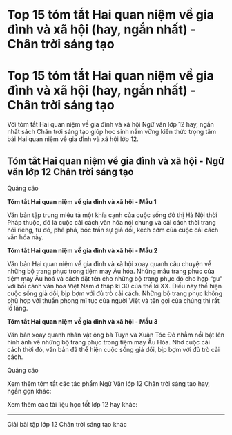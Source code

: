 # Top 15 tóm tắt Hai quan niệm về gia đình và xã hội (hay, ngắn nhất) - Chân trời sáng tạo

# Top 15 tóm tắt Hai quan niệm về gia đình và xã hội (hay, ngắn nhất) - Chân trời sáng tạo

Với tóm tắt Hai quan niệm về gia đình và xã hội Ngữ văn lớp 12 hay, ngắn nhất sách Chân trời sáng tạo giúp học sinh nắm vững kiến thức trọng tâm bài Hai quan niệm về gia đình và xã hội lớp 12.

## Tóm tắt Hai quan niệm về gia đình và xã hội - Ngữ văn lớp 12 Chân trời sáng tạo

Quảng cáo

**Tóm tắt Hai quan niệm về gia đình và xã hội - Mẫu 1**

Văn bản tập trung miêu tả một khía cạnh của cuộc sống đô thị Hà Nội thời Pháp thuộc, đó là cuộc cải cách văn hóa nói chung và cải cách thời trang nói riêng, từ đó, phê phá, bóc trần sự giả dối, kệch cỡm của cuộc cải cách văn hóa này.

**Tóm tắt Hai quan niệm về gia đình và xã hội - Mẫu 2**

Văn bản Hai quan niệm về gia đình và xã hội xoay quanh câu chuyện về những bộ trang phục trong tiệm may Âu hóa. Những mẫu trang phục của tiệm may Âu hoá và cách đặt tên cho những bộ trang phục đó cho hợp “gu" với bối cảnh văn hóa Việt Nam ở thập kỉ 30 của thế kỉ XX. Điều này thể hiện cuộc sống giả dối, bịp bợm với đủ trò cải cách. Những bộ trang phục không phù hợp với thuần phong mĩ tục của người Việt và tên gọi của chúng thì rất lố lăng.

**Tóm tắt Hai quan niệm về gia đình và xã hội - Mẫu 3**

Văn bản xoay quanh nhân vật ông bà Tuyn và Xuân Tóc Đỏ nhằm nổi bật lên hình ảnh về những bộ trang phục trong tiệm may Âu Hóa. Nhờ cuộc cải cách thời đó, văn bản đã thể hiện cuộc sống giả dối, bịp bợm với đủ trò cải cách.

Quảng cáo

Xem thêm tóm tắt các tác phẩm Ngữ Văn lớp 12 Chân trời sáng tạo hay, ngắn gọn khác:

Xem thêm các tài liệu học tốt lớp 12 hay khác:

* * *

Giải bài tập lớp 12 Chân trời sáng tạo khác
